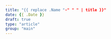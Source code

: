 ```yaml
---
title: "{{ replace .Name "-" " " | title }}"
date: {{ .Date }}
draft: true
type: "article"
group: "main"
---
```


